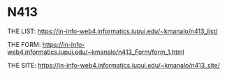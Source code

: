 # N413

THE LIST: https://in-info-web4.informatics.iupui.edu/~kmanalo/n413_list/

THE FORM: https://in-info-web4.informatics.iupui.edu/~kmanalo/n413_Form/form_1.html

THE SITE: https://in-info-web4.informatics.iupui.edu/~kmanalo/n413_site/
